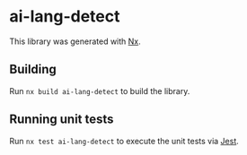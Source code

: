 # ai-lang-detect

This library was generated with [Nx](https://nx.dev).

## Building

Run `nx build ai-lang-detect` to build the library.

## Running unit tests

Run `nx test ai-lang-detect` to execute the unit tests via [Jest](https://jestjs.io).
